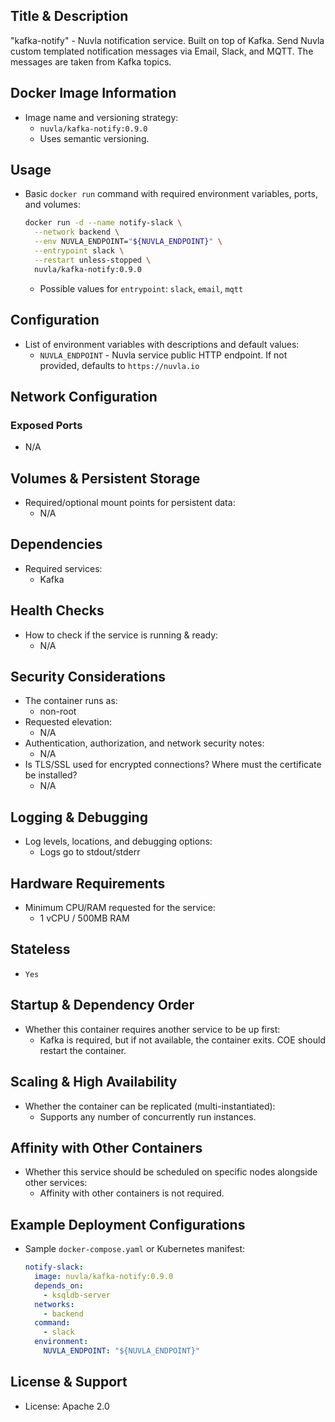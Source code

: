 ## Title & Description
"kafka-notify" - Nuvla notification service. Built on top of Kafka. Send Nuvla custom templated notification messages via Email, Slack, and MQTT. The messages are taken from Kafka topics.
 
## Docker Image Information
- Image name and versioning strategy:
  - `nuvla/kafka-notify:0.9.0`
  - Uses semantic versioning.
 
## Usage
- Basic `docker run` command with required environment variables, ports, and volumes:
  ```sh
  docker run -d --name notify-slack \
    --network backend \
    --env NUVLA_ENDPOINT="${NUVLA_ENDPOINT}" \
    --entrypoint slack \
    --restart unless-stopped \
    nuvla/kafka-notify:0.9.0
  ```
  - Possible values for `entrypoint`: `slack`, `email`, `mqtt`
 
## Configuration
- List of environment variables with descriptions and default values:
  - `NUVLA_ENDPOINT` - Nuvla service public HTTP endpoint. If not provided, defaults to `https://nuvla.io`
 
## Network Configuration
### Exposed Ports
- N/A
 
## Volumes & Persistent Storage
- Required/optional mount points for persistent data:
  - N/A
 
## Dependencies
- Required services:
  - Kafka
 
## Health Checks
- How to check if the service is running & ready:
  - N/A
 
## Security Considerations
- The container runs as:
  - non-root
- Requested elevation:
  - N/A
- Authentication, authorization, and network security notes:
  - N/A
- Is TLS/SSL used for encrypted connections? Where must the certificate be installed?
  - N/A
 
## Logging & Debugging
- Log levels, locations, and debugging options:
  - Logs go to stdout/stderr
 
## Hardware Requirements
- Minimum CPU/RAM requested for the service:
  - 1 vCPU / 500MB RAM
 
## Stateless
- `Yes`
 
## Startup & Dependency Order
- Whether this container requires another service to be up first:
  - Kafka is required, but if not available, the container exits. COE should restart the container.
 
## Scaling & High Availability
- Whether the container can be replicated (multi-instantiated):
  - Supports any number of concurrently run instances.
 
## Affinity with Other Containers
- Whether this service should be scheduled on specific nodes alongside other services:
  - Affinity with other containers is not required.
 
## Example Deployment Configurations
- Sample `docker-compose.yaml` or Kubernetes manifest:
  ```yaml
  notify-slack:
    image: nuvla/kafka-notify:0.9.0
    depends_on:
      - ksqldb-server
    networks:
      - backend
    command:
      - slack
    environment:
      NUVLA_ENDPOINT: "${NUVLA_ENDPOINT}"
  ```
 
## License & Support
- License: Apache 2.0

